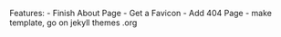 Features:
    - Finish About Page
    - Get a Favicon
    - Add 404 Page
    - make template, go on jekyll themes .org
